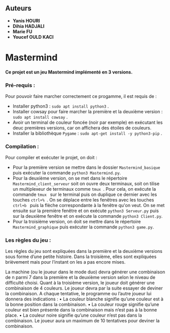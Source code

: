 ## Auteurs
* **Yanis HOURI**
* **Dihia HADJALI**
* **Marie FU**
* **Youcef OULD KACI**

# Mastermind

#### Ce projet est un jeu Mastermind implémenté en 3 versions. 


### Pré-requis :

Pour pouvoir faire marcher correctement ce progamme, il est requis de :
- Installer python3 : ``sudo apt install python3`` .
- Installer cowsay pour faire marcher la première et la deuxième version : ``sudo apt install cowsay`` .
- Avoir un terminal de couleur foncée (noir par exemple) en exécutant les deuc premières versions, car on affichera des étoiles de couleurs.
- Installer la bibliothèque ``Pygame`` :  ``sudo apt-get install -y python3-pip`` .



### Compilation :

Pour compiler et exécuter le projet, on doit : 

- Pour la première version se mettre dans le dossier ``Mastermind_basique`` puis exécuter la commande ``python3 Mastermind.py``.
- Pour la deuxième version, on se met dans le répertoire ``Mastermind_client_serveur``  soit on ouvre deux terminaux, soit on tilise un multiplexeur de terminaux comme ``tmux ``. Pour cela, on exécute la commande  ``tmux `` sur le terminal puis on duplique ce dernier avec les touches  ``ctrl+% ``. On se déplace entre les fenêtres avec les touches  ``ctrl+b `` puis  la flèche correspondante à la fenêtre qu'on veut. On se met ensuite sur la première fenêtre et on exécute ``python3 Serveur.py`` puis sur la deuxième fenêtre et on exécute la commande ``python3 Client.py``.
- Pour la troisième version, on doit se mettre dans le répertoire ``Mastermind_graphique`` puis exécuter la commande ``python3 game.py``.


### Les règles du jeu : 
 Les règles du jeu sont expliquées dans la première et la deuxième versions sous forme d’une petite histoire. Dans la troisième, elles sont expliquées brièvement mais pour l’instant on les a pas encore mises. 

La machine (ou le joueur dans le mode duo) devra générer  une combinaison de n parmi 7 dans la première et la deuxième version selon le niveau de difficulté choisi. Quant à la troisième version, le joueur doit générer une combinaison de 4 couleurs.
Le joueur devra par la suite essayer  de deviner la combinaison. A chaque tentative, le programme ou l’autre joueur lui donnera des indications : 
    • La couleur blanche signifie qu’une couleur est à la bonne position dans la combinaison. 
    • La couleur rouge signifie qu’une couleur est bien présente dans la combinaison mais n’est pas à la bonne place. 
    • La couleur noire signifie qu’une couleur n’est pas dans la combinaison. 
Le joueur aura un maximum de 10 tentatives pour deviner la combinaison. 


 


